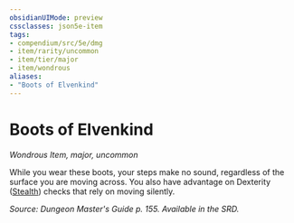 ```yaml
---
obsidianUIMode: preview
cssclasses: json5e-item
tags:
- compendium/src/5e/dmg
- item/rarity/uncommon
- item/tier/major
- item/wondrous
aliases: 
- "Boots of Elvenkind"
---
```

# Boots of Elvenkind
*Wondrous Item, major, uncommon*  


While you wear these boots, your steps make no sound, regardless of the surface you are moving across. You also have advantage on Dexterity ([Stealth](5E2014官方资源/规则/skills.md#Stealth)) checks that rely on moving silently.

*Source: Dungeon Master's Guide p. 155. Available in the SRD.*